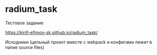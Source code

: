 # radium_task
Тестовое задание


https://kirill-efimov-sk.github.io/radium_task/


Исходники (цельный проект вместе с webpack и конфигами лежит в папке source files)
